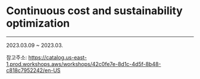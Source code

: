 # Continuous cost and sustainability optimization

-  -  -

2023.03.09 ~ 2023.03.

참고주소: https://catalog.us-east-1.prod.workshops.aws/workshops/42c0fe7e-8d1c-4d5f-8b48-c818c7952242/en-US



